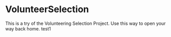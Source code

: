 # VolunteerSelection
This is a try of the Volunteering Selection Project.
Use this way to open your way back home.
test1